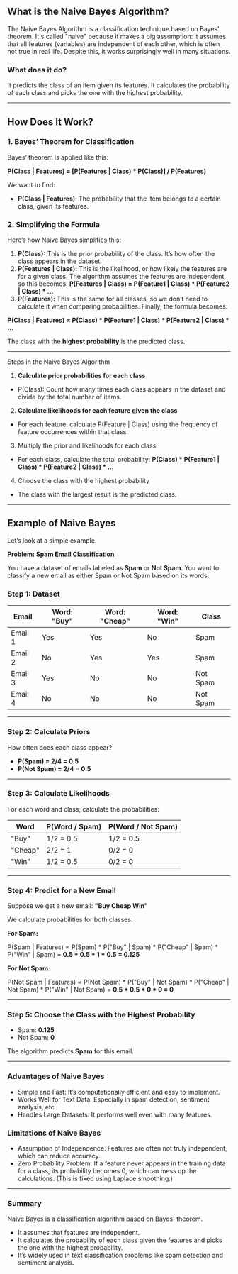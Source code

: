 ## What is the Naive Bayes Algorithm?
The Naive Bayes Algorithm is a classification technique based on Bayes' theorem. It's called "naive" because it makes a big assumption: it assumes that all features (variables) are independent of each other, which is often not true in real life. Despite this, it works surprisingly well in many situations.

### What does it do?
It predicts the class of an item given its features.
It calculates the probability of each class and picks the one with the highest probability.

---

## How Does It Work?
### 1. Bayes’ Theorem for Classification
Bayes’ theorem is applied like this:

**P(Class | Features) = [P(Features | Class) * P(Class)] / P(Features)**

We want to find:

- **P(Class | Features)**: The probability that the item belongs to a certain class, given its features.
### 2. Simplifying the Formula
Here’s how Naive Bayes simplifies this:

1. **P(Class):** This is the prior probability of the class. It’s how often the class appears in the dataset.
2. **P(Features | Class):** This is the likelihood, or how likely the features are for a given class. The algorithm assumes the features are independent, so this becomes: **P(Features | Class) = P(Feature1 | Class) * P(Feature2 | Class) * ...**
3. **P(Features):** This is the same for all classes, so we don’t need to calculate it when comparing probabilities.
Finally, the formula becomes:

**P(Class | Features) ∝ P(Class) * P(Feature1 | Class) * P(Feature2 | Class) * ...**

The class with the **highest probability** is the predicted class.

---

Steps in the Naive Bayes Algorithm
1. **Calculate prior probabilities for each class**
  - P(Class): Count how many times each class appears in the dataset and divide by the total number of items.
2. **Calculate likelihoods for each feature given the class**
  - For each feature, calculate P(Feature | Class) using the frequency of feature occurrences within that class.
3. Multiply the prior and likelihoods for each class
  - For each class, calculate the total probability:
**P(Class) * P(Feature1 | Class) * P(Feature2 | Class) * ...**
4. Choose the class with the highest probability
  - The class with the largest result is the predicted class.

---

## Example of Naive Bayes
Let’s look at a simple example.

**Problem: Spam Email Classification**

You have a dataset of emails labeled as **Spam** or **Not Spam**. You want to classify a new email as either Spam or Not Spam based on its words.

### Step 1: Dataset

| Email | Word: "Buy" | Word: "Cheap" |  Word: "Win"  | Class |
|-------|-------------|---------------|---------------|-------|
| Email 1 | Yes       | Yes           | No            | Spam
| Email 2 | No        | Yes           | Yes           | Spam
| Email 3 | Yes       | No            | No            | Not Spam
| Email 4 | No        | No            | No            | Not Spam

---

### Step 2: Calculate Priors
How often does each class appear?

- **P(Spam) = 2/4 = 0.5**
- **P(Not Spam) = 2/4 = 0.5**

---
  
### Step 3: Calculate Likelihoods
For each word and class, calculate the probabilities:

| Word       | P(Word / Spam)   | P(Word / Not Spam)       |
|------------|------------------|--------------------------|
| "Buy"      | 1/2 = 0.5        | 1/2 = 0.5       
| "Cheap"    | 2/2 = 1          | 0/2 = 0 
| "Win"      | 1/2 = 0.5        | 0/2 = 0 

---

### Step 4: Predict for a New Email
Suppose we get a new email:
**"Buy Cheap Win"**

We calculate probabilities for both classes:

**For Spam:**

P(Spam | Features) ∝ P(Spam) * P("Buy" | Spam) * P("Cheap" | Spam) * P("Win" | Spam)
= **0.5 * 0.5 * 1 * 0.5 = 0.125**

**For Not Spam:**

P(Not Spam | Features) ∝ P(Not Spam) * P("Buy" | Not Spam) * P("Cheap" | Not Spam) * P("Win" | Not Spam)
= **0.5 * 0.5 * 0 * 0 = 0**

---

### Step 5: Choose the Class with the Highest Probability
- Spam: **0.125**
- Not Spam: **0**
  
The algorithm predicts **Spam** for this email.

---

### Advantages of Naive Bayes
- Simple and Fast: It’s computationally efficient and easy to implement.
- Works Well for Text Data: Especially in spam detection, sentiment analysis, etc.
- Handles Large Datasets: It performs well even with many features.

### Limitations of Naive Bayes
- Assumption of Independence: Features are often not truly independent, which can reduce accuracy.
- Zero Probability Problem: If a feature never appears in the training data for a class, its probability becomes 0, which can mess up the calculations. (This is fixed using Laplace smoothing.)

---

### Summary
Naive Bayes is a classification algorithm based on Bayes' theorem.
- It assumes that features are independent.
- It calculates the probability of each class given the features and picks the one with the highest probability.
- It’s widely used in text classification problems like spam detection and sentiment analysis.
